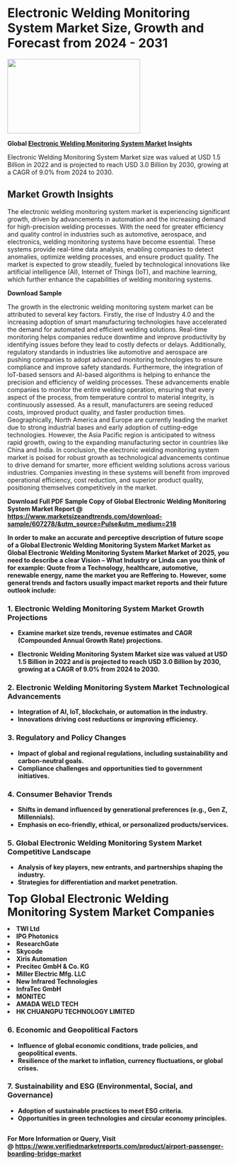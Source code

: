 <H1>Electronic Welding Monitoring System Market Size, Growth and Forecast from 2024 - 2031</H1><img class="aligncenter size-medium wp-image-584254" src="https://thirdeyenews.in/wp-content/uploads/2024/09/Global-Market-Research-300x168.jpeg" alt="" width="300" height="168" /><p><strong>Global&nbsp;<a href="https://www.marketsizeandtrends.com/download-sample/607278/&amp;utm_source=Pulse&amp;utm_medium=218">Electronic Welding Monitoring System Market</a> Insights</strong></p><p>Electronic Welding Monitoring System Market size was valued at USD 1.5 Billion in 2022 and is projected to reach USD 3.0 Billion by 2030, growing at a CAGR of 9.0% from 2024 to 2030.</p><p><h2>Market Growth Insights</h2> <p>The electronic welding monitoring system market is experiencing significant growth, driven by advancements in automation and the increasing demand for high-precision welding processes. With the need for greater efficiency and quality control in industries such as automotive, aerospace, and electronics, welding monitoring systems have become essential. These systems provide real-time data analysis, enabling companies to detect anomalies, optimize welding processes, and ensure product quality. The market is expected to grow steadily, fueled by technological innovations like artificial intelligence (AI), Internet of Things (IoT), and machine learning, which further enhance the capabilities of welding monitoring systems.</p> <p><strong>Download Sample</strong></p> <p>The growth in the electronic welding monitoring system market can be attributed to several key factors. Firstly, the rise of Industry 4.0 and the increasing adoption of smart manufacturing technologies have accelerated the demand for automated and efficient welding solutions. Real-time monitoring helps companies reduce downtime and improve productivity by identifying issues before they lead to costly defects or delays. Additionally, regulatory standards in industries like automotive and aerospace are pushing companies to adopt advanced monitoring technologies to ensure compliance and improve safety standards. Furthermore, the integration of IoT-based sensors and AI-based algorithms is helping to enhance the precision and efficiency of welding processes. These advancements enable companies to monitor the entire welding operation, ensuring that every aspect of the process, from temperature control to material integrity, is continuously assessed. As a result, manufacturers are seeing reduced costs, improved product quality, and faster production times. Geographically, North America and Europe are currently leading the market due to strong industrial bases and early adoption of cutting-edge technologies. However, the Asia Pacific region is anticipated to witness rapid growth, owing to the expanding manufacturing sector in countries like China and India. In conclusion, the electronic welding monitoring system market is poised for robust growth as technological advancements continue to drive demand for smarter, more efficient welding solutions across various industries. Companies investing in these systems will benefit from improved operational efficiency, cost reduction, and superior product quality, positioning themselves competitively in the market.</p> <p><strong></p><p><span class=""><strong>Download Full PDF Sample Copy of Global Electronic Welding Monitoring System Market Report</strong> @ <a href="https://www.marketsizeandtrends.com/download-sample/607278/&amp;utm_source=Pulse&amp;utm_medium=218" target="_blank">https://www.marketsizeandtrends.com/download-sample/607278/&amp;utm_source=Pulse&amp;utm_medium=218</a></span></p><p>In order to make an accurate and perceptive description of future scope of a Global&nbsp;Electronic Welding Monitoring System Market Market as Global&nbsp;Electronic Welding Monitoring System Market Market of 2025, you need to describe a clear Vision &ndash; What Industry or Linda can you think of for example: Quote from a Technology, healthcare, automotive, renewable energy, name the market you are Reffering to. However, some general trends and factors usually impact market reports and their future outlook include:</p><h3>1.&nbsp;<strong>Electronic Welding Monitoring System Market Growth Projections</strong></h3><ul><li>Examine market size trends, revenue estimates and CAGR (Compounded Annual Growth Rate) projections.</li><li><p>Electronic Welding Monitoring System Market size was valued at USD 1.5 Billion in 2022 and is projected to reach USD 3.0 Billion by 2030, growing at a CAGR of 9.0% from 2024 to 2030.</p></li></ul><h3>2.&nbsp;<strong>Electronic Welding Monitoring System Market Technological Advancements</strong></h3><ul><li>Integration of AI, IoT, blockchain, or automation in the industry.</li><li>Innovations driving cost reductions or improving efficiency.</li></ul><h3>3.&nbsp;<strong>Regulatory and Policy Changes</strong></h3><ul><li>Impact of global and regional regulations, including sustainability and carbon-neutral goals.</li><li>Compliance challenges and opportunities tied to government initiatives.</li></ul><h3>4.&nbsp;<strong>Consumer Behavior Trends</strong></h3><ul><li>Shifts in demand influenced by generational preferences (e.g., Gen Z, Millennials).</li><li>Emphasis on eco-friendly, ethical, or personalized products/services.</li></ul><h3>5.&nbsp;<strong>Global Electronic Welding Monitoring System Market Competitive Landscape</strong></h3><ul><li>Analysis of key players, new entrants, and partnerships shaping the industry.</li><li>Strategies for differentiation and market penetration.</li></ul><p data-pm-slice="1 1 []"><span style="color: inherit; font-family: inherit; font-size: 25px;">Top Global Electronic Welding Monitoring System Market Companies</span></p><div class="" data-test-id=""><p><li>TWI Ltd</li><li> IPG Photonics</li><li> ResearchGate</li><li> Skycode</li><li> Xiris Automation</li><li> Precitec GmbH & Co. KG</li><li> Miller Electric Mfg. LLC</li><li> New Infrared Technologies</li><li> InfraTec GmbH</li><li> MONITEC</li><li> AMADA WELD TECH</li><li> HK CHUANGPU TECHNOLOGY LIMITED</li></p></div><h3>6.&nbsp;<strong>Economic and Geopolitical Factors</strong></h3><ul><li>Influence of global economic conditions, trade policies, and geopolitical events.</li><li>Resilience of the market to inflation, currency fluctuations, or global crises.</li></ul><h3>7.&nbsp;<strong>Sustainability and ESG (Environmental, Social, and Governance)</strong></h3><ul><li>Adoption of sustainable practices to meet ESG criteria.</li><li>Opportunities in green technologies and circular economy principles.</li></ul><h2><strong style="font-size: 14px;">For More Information or Query, Visit @&nbsp;</strong><a style="background-color: #ffffff; font-size: 14px;" href="https://www.marketsizeandtrends.com/report/electronic-welding-monitoring-system-market/" target="_blank">https://www.verifiedmarketreports.com/product/airport-passenger-boarding-bridge-market</a></h2>

